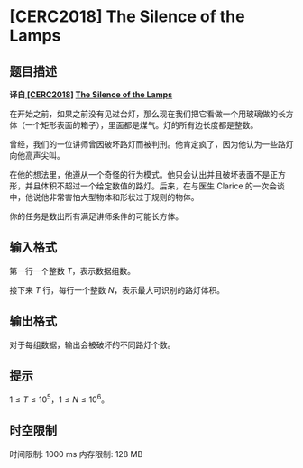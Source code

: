 # [CERC2018] The Silence of the Lamps

## 题目描述

**译自[ [CERC2018]](https://contest.felk.cvut.cz/18cerc/) [The Silence of the Lamps](https://contest.felk.cvut.cz/18cerc/solved/lamps.pdf)**

在开始之前，如果之前没有见过台灯，那么现在我们把它看做一个用玻璃做的长方体（一个矩形表面的箱子），里面都是煤气。灯的所有边长度都是整数。

曾经，我们的一位讲师曾因破坏路灯而被判刑。他肯定疯了，因为他认为一些路灯向他高声尖叫。

在他的想法里，他遵从一个奇怪的行为模式。他只会认出并且破坏表面不是正方形，并且体积不超过一个给定数值的路灯。后来，在与医生 Clarice 的一次会谈中，他说他非常害怕大型物体和形状过于规则的物体。

你的任务是数出所有满足讲师条件的可能长方体。

## 输入格式

第一行一个整数 $T$，表示数据组数。

接下来 $T$ 行，每行一个整数 $N$，表示最大可识别的路灯体积。

## 输出格式

对于每组数据，输出会被破坏的不同路灯个数。

## 提示

$1≤T≤10^5$，$1≤N≤10^6$。

## 时空限制

时间限制: 1000 ms
内存限制: 128 MB
